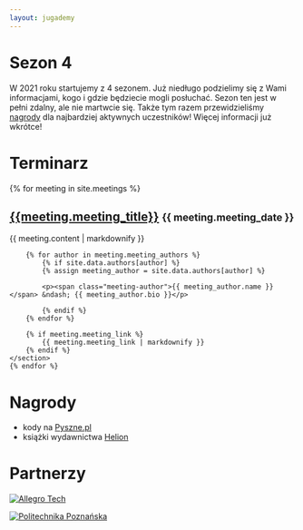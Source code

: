 ```yaml
---
layout: jugademy
---
```


# Sezon 4

W 2021 roku startujemy z 4 sezonem. Już niedługo podzielimy się z Wami informacjami, kogo i gdzie
będziecie mogli posłuchać. Sezon ten jest w pełni zdalny, ale nie martwcie się. Także tym razem
przewidzieliśmy [nagrody](#nagrody) dla najbardziej aktywnych uczestników! Więcej informacji już wkrótce!

# Terminarz

<div>
    {% for meeting in site.meetings %}
    <section>
        <h2 id="{{meeting.meeting_title | slugify }}">
            <a href="#{{ meeting.meeting_title | slugify }}">{{meeting.meeting_title}}</a>
            <small>{{ meeting.meeting_date }}</small>
        </h2>
        {{ meeting.content | markdownify }}
        
        {% for author in meeting.meeting_authors %}
            {% if site.data.authors[author] %}
            {% assign meeting_author = site.data.authors[author] %}

            <p><span class="meeting-author">{{ meeting_author.name }}</span> &ndash; {{ meeting_author.bio }}</p>
        
            {% endif %}
        {% endfor %}
        
        {% if meeting.meeting_link %}
            {{ meeting.meeting_link | markdownify }}
        {% endif %}
    </section>
    {% endfor %}
</div>

# Nagrody

- kody na [Pyszne.pl](https://pyszne.pl)
- książki wydawnictwa [Helion](https://helion.pl/)

# Partnerzy

[![Allegro Tech](https://allegro.tech/img/allegro-tech.svg)](https://allegro.tech)

[![Politechnika Poznańska](https://www.put.poznan.pl/themes/newputpoznan/images/logo.png)](https://www.put.poznan.pl/)